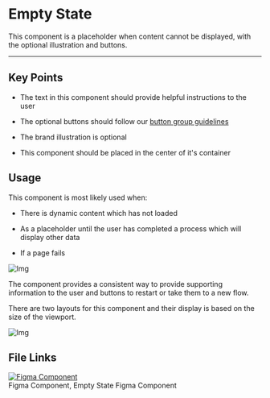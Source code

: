 
# Empty State

This component is a placeholder when content cannot be displayed, with the optional illustration and buttons.

---

## Key Points

- The text in this component should provide helpful instructions to the user

- The optional buttons should follow our [button group guidelines]()

- The brand illustration is optional

- This component should be placed in the center of it's container

## Usage

This component is most likely used when:

- There is dynamic content which has not loaded

- As a placeholder until the user has completed a process which will display other data

- If a page fails

![Img](https://studio-assets.supernova.io/design-systems/16150/f376b47e-3b26-43f7-b7ca-43c133583c93.jpg?Expires=1977609600&Policy=eyJTdGF0ZW1lbnQiOlt7IlJlc291cmNlIjoiaHR0cHM6Ly9zdHVkaW8tYXNzZXRzLnN1cGVybm92YS5pby9kZXNpZ24tc3lzdGVtcy8xNjE1MC9mMzc2YjQ3ZS0zYjI2LTQzZjctYjdjYS00M2MxMzM1ODNjOTMuanBnIiwiQ29uZGl0aW9uIjp7IkRhdGVMZXNzVGhhbiI6eyJBV1M6RXBvY2hUaW1lIjoxOTc3NjA5NjAwfX19XX0_&Signature=MMLhgS7HOqsrsxKegR4hSNXdzAASuxAoqP1~~E~qNKgGkElp4URElbh8uWWxOuEEFTt5XLG4FMLQOi5RRiT01Ii20k3qIwFwY~rVf2-fZ920ELw1bWCepe58Cp-m1mDHQ8P7zEKeFTACMoX8j2QRU3VVilFQZZXnnSCv0dB6AkoDh9JjUoqYwnX9UCUq7f~SDSF5Bc~5li4g9z7lk1e~6ol74w6q0-E6RMC9ZmLrFTehVLkbwpfFdUCLdcn~lq8NIXwFQhfoTJVT0BlK1Jv51UWmJNGyYIv-E4xdM3Fo1G5xZeZiJYFfmm1j7plf5PeMXqv8lXtWSSuHTuAowoFawA__&Key-Pair-Id=APKAJGK34LCCAUR7N6LA)

The component provides a consistent way to provide supporting information to the user and buttons to restart or take them to a new flow.

There are two layouts for this component and their display is based on the size of the viewport.

![Img](https://studio-assets.supernova.io/design-systems/16150/d5284696-86a9-4538-a7b1-af49e273b49d.jpg?Expires=1977609600&Policy=eyJTdGF0ZW1lbnQiOlt7IlJlc291cmNlIjoiaHR0cHM6Ly9zdHVkaW8tYXNzZXRzLnN1cGVybm92YS5pby9kZXNpZ24tc3lzdGVtcy8xNjE1MC9kNTI4NDY5Ni04NmE5LTQ1MzgtYTdiMS1hZjQ5ZTI3M2I0OWQuanBnIiwiQ29uZGl0aW9uIjp7IkRhdGVMZXNzVGhhbiI6eyJBV1M6RXBvY2hUaW1lIjoxOTc3NjA5NjAwfX19XX0_&Signature=Ozhg0g9BeF6aPH38GXs00qgNEeo-wy-~BrD2mxJMB4V0iqjQQSYIqJ9cxUKzm5qG6g1yhSHlv~gcFMN~nQ85PU7BHwEbrRpoCqeRECuDGVLIxzpptHNeiuumpJypKfgYH2kKG5gfo3VO8Z-Eoen-Yb2m5zAYLQT3f23HDuuJAFNQpbAGnK20bp9cKW79TKAgDzWpZ4LiF3-V1yMQMVQ5p~Nj0RIXJ7J9m4iHj0RF~D4qBwsC3CLaQ-QCEMx3Hfk8skGQvgzNg~ttDIRT4QmA~RnOipMTbTvass8qcioBLajSf99TtR1AMlXV~FWRqq70Shl-VILDTpGivI45GKJ3XQ__&Key-Pair-Id=APKAJGK34LCCAUR7N6LA)

## File Links

  
[![Figma Component](https://studio-assets.supernova.io/design-systems/16150/26ffbc8c-3870-4411-9d6b-4069d25e3632.png?Expires=1977609600&Policy=eyJTdGF0ZW1lbnQiOlt7IlJlc291cmNlIjoiaHR0cHM6Ly9zdHVkaW8tYXNzZXRzLnN1cGVybm92YS5pby9kZXNpZ24tc3lzdGVtcy8xNjE1MC8yNmZmYmM4Yy0zODcwLTQ0MTEtOWQ2Yi00MDY5ZDI1ZTM2MzIucG5nIiwiQ29uZGl0aW9uIjp7IkRhdGVMZXNzVGhhbiI6eyJBV1M6RXBvY2hUaW1lIjoxOTc3NjA5NjAwfX19XX0_&Signature=kN5PLQsdPKGrxqbuiN5ZiFYy9jY5gTaltIDkONdivxQBo2XTPut62zciBL5r2nPV~Hw~vKj7XhebOH7RQvFOtiHRHYrQTg4lYwaShun1YfweQKrJx7Fx~TBtwC40ZFnD56Ua6zgk6idxcaMH5Mh4fyP7dKafjEu2mQ12Bcv6yNIOplafCyIcDqA-6avpX27Wo0fi1ssvB-XcMNLe-fD3E13LcMLh0BWCuFxe8MgYkzd~UZa8xuyQMecCVpT~s8E9LLXFw0HhSOfW3e5Dglyw1of0JinU0Ovs6VUSq8MLGE1K8KeTGe-8-bwk6hHJMurKtuVEJ7Y4mSykkCQAyYcGqw__&Key-Pair-Id=APKAJGK34LCCAUR7N6LA)](https://www.figma.com/file/zCmWHlVjcyhnh368BPMoU1/Empty-State)  
Figma Component, Empty State Figma Component  
  
